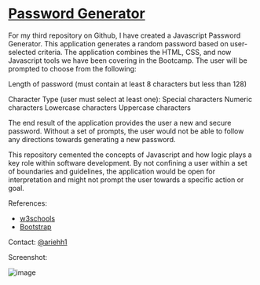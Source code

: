 # [Password Generator](https://ariehh1.github.io/JavaScript-Password-Generator/)

For my third repository on Github, I have created a Javascript Password Generator.  This application generates a random password based on user-selected criteria.  The application combines the HTML, CSS, and now Javascript tools we have been covering in the Bootcamp.  The user will be prompted to choose from the following:

Length of password (must contain at least 8 characters but less than 128)

Character Type (user must select at least one):
Special characters
Numeric characters
Lowercase characters
Uppercase characters

The end result of the application provides the user a new and secure password.  Without a set of prompts, the user would not be able to follow any directions towards generating a new password.  

This repository cemented the concepts of Javascript and how logic plays a key role within software development.  By not confining a user within a set of boundaries and guidelines, the application would be open for interpretation and might not prompt the user towards a specific action or goal.

References:

- [w3schools](https://www.w3schools.com/)
- [Bootstrap](https://getbootstrap.com/docs/4.4/getting-started/introduction/)

Contact:
[@ariehh1](https://github.com/ariehh1)

Screenshot:

![image](https://user-images.githubusercontent.com/57271161/70758368-accf7b80-1cf7-11ea-94f1-14ab91eb2a56.png)
